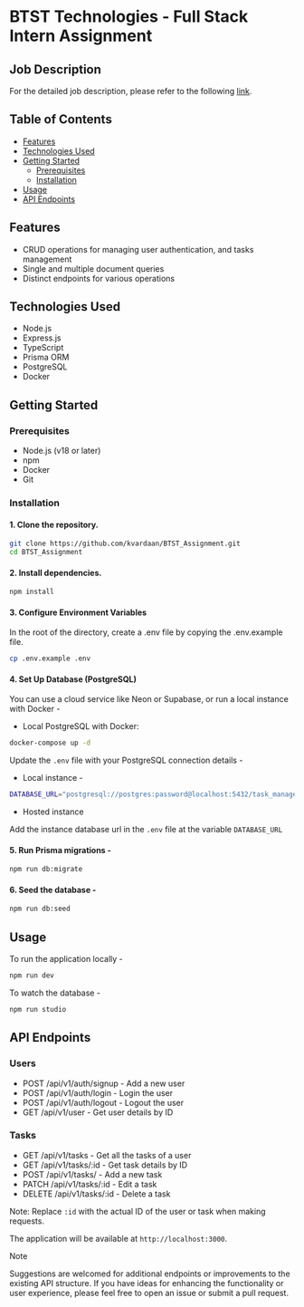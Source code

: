 # BTST Technologies - Full Stack Intern Assignment

## Job Description

For the detailed job description, please refer to the following [link](https://bitbucket.org/btst-solutions/news-app/src/master/BE-assignment.md).

## Table of Contents

- [Features](#features)
- [Technologies Used](#technologies-used)
- [Getting Started](#getting-started)
  - [Prerequisites](#prerequisites)
  - [Installation](#installation)
- [Usage](#usage)
- [API Endpoints](#api-endpoints)

## Features

- CRUD operations for managing user authentication, and tasks management
- Single and multiple document queries
- Distinct endpoints for various operations

## Technologies Used

- Node.js
- Express.js
- TypeScript
- Prisma ORM
- PostgreSQL
- Docker

## Getting Started

### Prerequisites

- Node.js (v18 or later)
- npm
- Docker
- Git

### Installation

#### 1. Clone the repository.

```bash
git clone https://github.com/kvardaan/BTST_Assignment.git
cd BTST_Assignment
```

#### 2. Install dependencies.

```bash
npm install
```

#### 3. Configure Environment Variables

In the root of the directory, create a .env file by copying the .env.example file.

```bash
cp .env.example .env
```

#### 4. Set Up Database (PostgreSQL)

You can use a cloud service like Neon or Supabase, or run a local instance with Docker -

- Local PostgreSQL with Docker:

```bash
docker-compose up -d
```

Update the `.env` file with your PostgreSQL connection details -

- Local instance -

```bash
DATABASE_URL="postgresql://postgres:password@localhost:5432/task_management"
```

- Hosted instance

Add the instance database url in the `.env` file at the variable `DATABASE_URL`

#### 5. Run Prisma migrations -

```bash
npm run db:migrate
```

#### 6. Seed the database -

```bash
npm run db:seed
```

## Usage

To run the application locally -

```bash
npm run dev
```

To watch the database -

```bash
npm run studio
```

## API Endpoints

### Users

- POST /api/v1/auth/signup - Add a new user
- POST /api/v1/auth/login - Login the user
- POST /api/v1/auth/logout - Logout the user
- GET /api/v1/user - Get user details by ID

### Tasks

- GET /api/v1/tasks - Get all the tasks of a user
- GET /api/v1/tasks/:id - Get task details by ID
- POST /api/v1/tasks/ - Add a new task
- PATCH /api/v1/tasks/:id - Edit a task
- DELETE /api/v1/tasks/:id - Delete a task

Note: Replace `:id` with the actual ID of the user or task when making requests.

The application will be available at `http://localhost:3000`.

> [!NOTE]  
> Suggestions are welcomed for additional endpoints or improvements to the existing API structure. If you have ideas for enhancing the functionality or user experience, please feel free to open an issue or submit a pull request.
